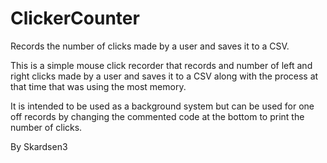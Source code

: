 # ClickerCounter
Records the number of clicks made by a user and saves it to a CSV.

This is a simple mouse click recorder that records and number of left and right clicks made by a user and saves it to a CSV along with the process at that time that was using the most memory.

It is intended to be used as a background system but can be used for one off records by changing the commented code at the bottom to print the number of clicks.

By Skardsen3